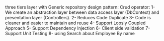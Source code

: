 three tiers layer with Generic repository design pattern:
Crud operator:
	1- We create an abstraction layer between data 
	  access layer (DbContext) and presentation layer (Controllers).
	2- Reduces Code Duplicate 
	3- Code is cleaner and easier to maintain and reuse
	4- Support Loosly Coupled Approach
	5- Support Dependency Injection
  6- Client side validation 
  7- Support Unit Testing
  8- using Search about Employee By name
